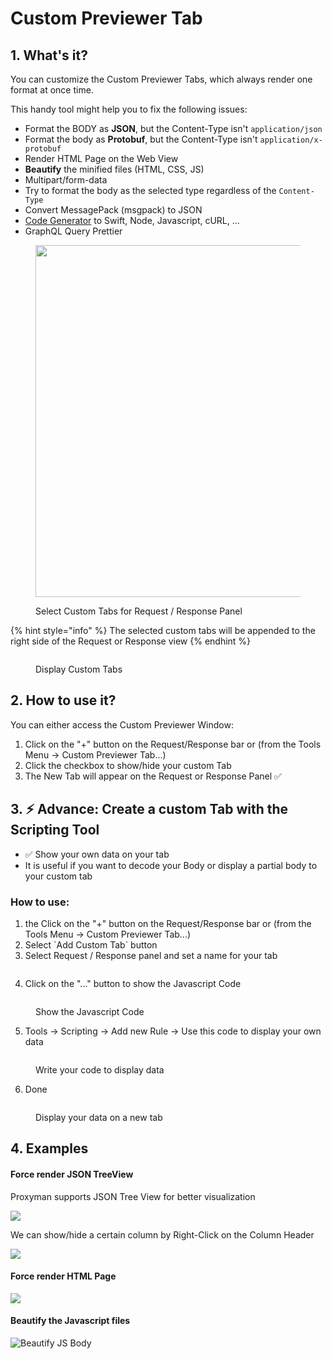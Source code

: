 # Custom Previewer Tab

## 1. What's it?

You can customize the Custom Previewer Tabs, which always render one format at once time.

This handy tool might help you to fix the following issues:

* Format the BODY as **JSON**, but the Content-Type isn't `application/json`
* Format the body as **Protobuf**, but the Content-Type isn't `application/x-protobuf`
* Render HTML Page on the Web View
* **Beautify** the minified files (HTML, CSS, JS)
* Multipart/form-data
* Try to format the body as the selected type regardless of the `Content-Type`
* Convert MessagePack (msgpack) to JSON
* [Code Generator](../advanced-features/code-generator.md) to Swift, Node, Javascript, cURL, ...
* GraphQL Query Prettier

<div data-full-width="false">

<figure><img src="../.gitbook/assets/Screenshot 2024-06-27 at 15.01.33.png" alt="" width="563"><figcaption><p>Select Custom Tabs for Request / Response Panel</p></figcaption></figure>

</div>

{% hint style="info" %}
The selected custom tabs will be appended to the right side of the Request or Response view&#x20;
{% endhint %}

<figure><img src="../.gitbook/assets/CleanShot 2024-06-27 at 15.04.11@2x.jpg" alt=""><figcaption><p>Display Custom Tabs</p></figcaption></figure>

## 2. How to use it?

You can either access the Custom Previewer Window:

1. Click on the "+" button on the Request/Response bar or (from the Tools Menu -> Custom Previewer Tab...)
2. Click the checkbox to show/hide your custom Tab
3. The New Tab will appear on the Request or Response Panel ✅

## 3. ⚡️ Advance: Create a custom Tab with the Scripting Tool

* ✅ Show your own data on your tab
* It is useful if you want to decode your Body or display a partial body to your custom tab

### How to use:

1. the Click on the "+" button on the Request/Response bar or (from the Tools Menu -> Custom Previewer Tab...)
2. Select \`Add Custom Tab\` button
3. Select Request / Response panel and set a name for your tab

<figure><img src="../.gitbook/assets/Screenshot 2024-06-27 at 15.01.51.png" alt=""><figcaption></figcaption></figure>

4. Click on the "..." button to show the Javascript Code

<figure><img src="../.gitbook/assets/343035426-24d2901d-10e3-4fa0-a472-579df7385358.jpg" alt=""><figcaption><p>Show the Javascript Code</p></figcaption></figure>

5. Tools -> Scripting -> Add new Rule -> Use this code to display your own data

<figure><img src="../.gitbook/assets/343035431-1a336092-5c50-4e23-afbb-9a41f9679bb9.jpg" alt=""><figcaption><p>Write your code to display data</p></figcaption></figure>

6. Done

<figure><img src="../.gitbook/assets/343035436-dc7e6346-9ac6-4601-b07a-8294de2c4a02.jpg" alt=""><figcaption><p>Display your data on a new tab</p></figcaption></figure>

## 4. Examples

#### Force render JSON TreeView

Proxyman supports JSON Tree View for better visualization

![](../.gitbook/assets/JSON.png)

We can show/hide a certain column by Right-Click on the Column Header

![](../.gitbook/assets/JSON\_Col.png)

#### Force render HTML Page

![](../.gitbook/assets/Screen\_Shot\_2020-07-14\_at\_10\_19\_51.png)

#### Beautify the Javascript files

![Beautify JS Body](../.gitbook/assets/Screen\_Shot\_2020-07-12\_at\_08\_40\_52.png)

